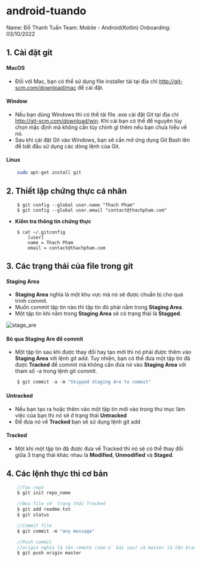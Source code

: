 # android-tuando

Name: Đỗ Thanh Tuấn Team: Mobile - Android(Kotlin) Onboarding: 03/10/2022 
 
## 1. Cài đặt git
#### MacOS
  - Đối với Mac, bạn có thể sử dụng file installer tải tại địa chỉ http://git-scm.com/download/mac để cài đặt.
#### Window
  - Nếu bạn dùng Windows thì có thể tải file .exe cài đặt Git tại địa chỉ http://git-scm.com/download/win. Khi cài bạn có thể để nguyên tùy chọn mặc định mà không cần tùy chỉnh gì thêm nếu bạn chưa hiểu về nó.
  - Sau khi cài đặt Git vào Windows, bạn sẽ cần mở ứng dụng Git Bash lên để bắt đầu sử dụng các dòng lệnh của Git.
#### Linux
``` sh  
    sudo apt-get install git
```

## 2. Thiết lập chứng thực cá nhân
``` git
    $ git config --global user.name "Thach Pham"
    $ git config --global user.email "contact@thachpham.com"
```

- **Kiểm tra thông tin chứng thực**
``` shell
    $ cat ~/.gitconfig
        [user]
        name = Thach Pham
        email = contact@thachpham.com
```

## 3. Các trạng thái của file trong git

#### Staging Area
  - **Staging Area** nghĩa là một khu vực mà nó sẽ được chuẩn bị cho quá trình commit.
  - Muốn commit tập tin nào thì tập tin đó phải nằm trong **Staging Area**.
  - Một tập tin khi nằm trong **Staging Area** sẽ có trạng thái là **Stagged**.

  ![stage_are](https://thachpham.com/wp-content/uploads/2015/04/git-staging-area.png)
  
  
#### Bỏ qua Staging Are để commit
  - Một tập tin sau khi được thay đổi hay tạo mới thì nó phải được thêm vào **Staging Area** với lệnh git add. Tuy nhiên, bạn có thể đưa một tập tin đã được **Tracked** để commit mà không cần đưa nó vào **Staging Area** với tham số -a trong lệnh git commit.
``` kt
    $ git commit -a -m "Skipped Staging Are to commit"
```

#### Untracked
- Nếu bạn tạo ra hoặc thêm vào một tập tin mới vào trong thư mục làm việc của bạn thì nó sẽ ở trạng thái **Untracked**
- Để đưa nó về **Tracked** bạn sẽ sử dụng lệnh git add

#### Tracked
- Một khi một tập tin đã được đưa về Tracked thì nó sẽ có thể thay đổi giữa 3 trạng thái khác nhau là **Modified**, **Unmodified** và **Staged**.

## 4. Các lệnh thực thi cơ bản
``` kt
    //Tạo repo
    $ git init repo_name

    //Đưa file về trạng thái Tracked
    $ git add readme.txt
    $ git status

    //Commit file
    $ git commit -m "any message"

    //Push commit
    //origin nghĩa là tên remote (xem ở bài sau) và master là tên branch
    $ git push origin master
```







